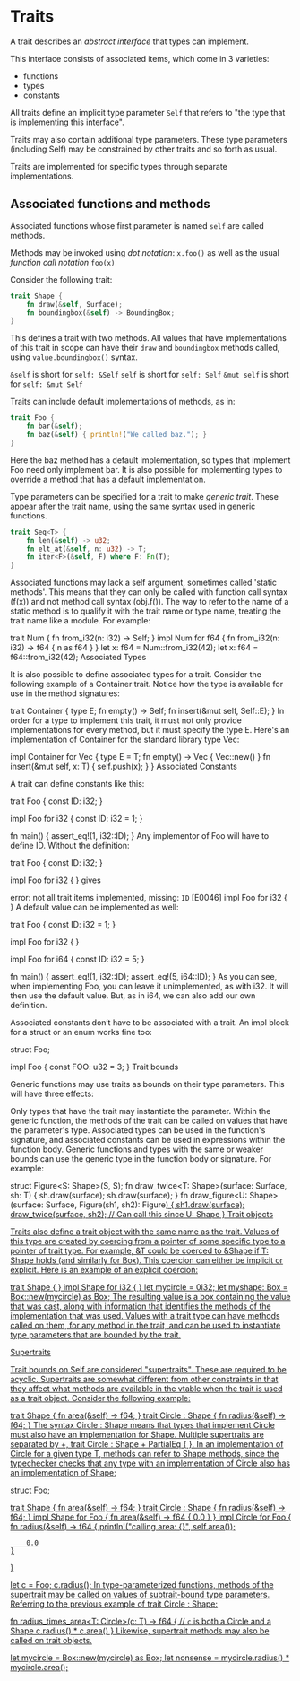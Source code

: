 # Traits

A trait describes an *abstract interface* that types can implement.

This interface consists of associated items, which come in 3 varieties:
- functions
- types
- constants

All traits define an implicit type parameter `Self` that
refers to "the type that is implementing this interface".

Traits may also contain additional type parameters. These type parameters
(including Self) may be constrained by other traits and so forth as usual.

Traits are implemented for specific types through separate implementations.


## Associated functions and methods

Associated functions whose first parameter is named `self` are called methods.

Methods may be invoked using *dot notation*: `x.foo()`
as well as the usual *function call notation* `foo(x)`


Consider the following trait:

```rust
trait Shape {
    fn draw(&self, Surface);
    fn boundingbox(&self) -> BoundingBox;
}
```

This defines a trait with two methods. All values that have implementations of this trait in scope can have their `draw` and `boundingbox` methods called, using `value.boundingbox()` syntax.

`&self`     is short for `self: &Self`
`self`      is short for `self: Self`
`&mut self` is short for `self: &mut Self`


Traits can include default implementations of methods, as in:

```rust
trait Foo {
    fn bar(&self);
    fn baz(&self) { println!("We called baz."); }
}
```

Here the baz method has a default implementation, so types that implement Foo need only implement bar. It is also possible for implementing types to override a method that has a default implementation.


Type parameters can be specified for a trait to make *generic trait*. These appear after the trait name, using the same syntax used in generic functions.

```rust
trait Seq<T> {
    fn len(&self) -> u32;
    fn elt_at(&self, n: u32) -> T;
    fn iter<F>(&self, F) where F: Fn(T);
}
```

Associated functions may lack a self argument, sometimes called 'static methods'. This means that they can only be called with function call syntax (f(x)) and not method call syntax (obj.f()). The way to refer to the name of a static method is to qualify it with the trait name or type name, treating the trait name like a module. For example:


trait Num {
    fn from_i32(n: i32) -> Self;
}
impl Num for f64 {
    fn from_i32(n: i32) -> f64 { n as f64 }
}
let x: f64 = Num::from_i32(42);
let x: f64 = f64::from_i32(42);
Associated Types

It is also possible to define associated types for a trait. Consider the following example of a Container trait. Notice how the type is available for use in the method signatures:


trait Container {
    type E;
    fn empty() -> Self;
    fn insert(&mut self, Self::E);
}
In order for a type to implement this trait, it must not only provide implementations for every method, but it must specify the type E. Here's an implementation of Container for the standard library type Vec:


impl<T> Container for Vec<T> {
    type E = T;
    fn empty() -> Vec<T> { Vec::new() }
    fn insert(&mut self, x: T) { self.push(x); }
}
Associated Constants

A trait can define constants like this:

trait Foo {
    const ID: i32;
}

impl Foo for i32 {
    const ID: i32 = 1;
}

fn main() {
    assert_eq!(1, i32::ID);
}
Any implementor of Foo will have to define ID. Without the definition:


trait Foo {
    const ID: i32;
}

impl Foo for i32 {
}
gives

error: not all trait items implemented, missing: `ID` [E0046]
     impl Foo for i32 {
     }
A default value can be implemented as well:

trait Foo {
    const ID: i32 = 1;
}

impl Foo for i32 {
}

impl Foo for i64 {
    const ID: i32 = 5;
}

fn main() {
    assert_eq!(1, i32::ID);
    assert_eq!(5, i64::ID);
}
As you can see, when implementing Foo, you can leave it unimplemented, as with i32. It will then use the default value. But, as in i64, we can also add our own definition.

Associated constants don’t have to be associated with a trait. An impl block for a struct or an enum works fine too:


struct Foo;

impl Foo {
    const FOO: u32 = 3;
}
Trait bounds

Generic functions may use traits as bounds on their type parameters. This will have three effects:

Only types that have the trait may instantiate the parameter.
Within the generic function, the methods of the trait can be called on values that have the parameter's type. Associated types can be used in the function's signature, and associated constants can be used in expressions within the function body.
Generic functions and types with the same or weaker bounds can use the generic type in the function body or signature.
For example:


struct Figure<S: Shape>(S, S);
fn draw_twice<T: Shape>(surface: Surface, sh: T) {
    sh.draw(surface);
    sh.draw(surface);
}
fn draw_figure<U: Shape>(surface: Surface, Figure(sh1, sh2): Figure<U>) {
    sh1.draw(surface);
    draw_twice(surface, sh2); // Can call this since U: Shape
}
Trait objects

Traits also define a trait object with the same name as the trait. Values of this type are created by coercing from a pointer of some specific type to a pointer of trait type. For example, &T could be coerced to &Shape if T: Shape holds (and similarly for Box<T>). This coercion can either be implicit or explicit. Here is an example of an explicit coercion:


trait Shape { }
impl Shape for i32 { }
let mycircle = 0i32;
let myshape: Box<Shape> = Box::new(mycircle) as Box<Shape>;
The resulting value is a box containing the value that was cast, along with information that identifies the methods of the implementation that was used. Values with a trait type can have methods called on them, for any method in the trait, and can be used to instantiate type parameters that are bounded by the trait.

Supertraits

Trait bounds on Self are considered "supertraits". These are required to be acyclic. Supertraits are somewhat different from other constraints in that they affect what methods are available in the vtable when the trait is used as a trait object. Consider the following example:


trait Shape { fn area(&self) -> f64; }
trait Circle : Shape { fn radius(&self) -> f64; }
The syntax Circle : Shape means that types that implement Circle must also have an implementation for Shape. Multiple supertraits are separated by +, trait Circle : Shape + PartialEq { }. In an implementation of Circle for a given type T, methods can refer to Shape methods, since the typechecker checks that any type with an implementation of Circle also has an implementation of Shape:


struct Foo;

trait Shape { fn area(&self) -> f64; }
trait Circle : Shape { fn radius(&self) -> f64; }
impl Shape for Foo {
    fn area(&self) -> f64 {
        0.0
    }
}
impl Circle for Foo {
    fn radius(&self) -> f64 {
        println!("calling area: {}", self.area());

        0.0
    }
}

let c = Foo;
c.radius();
In type-parameterized functions, methods of the supertrait may be called on values of subtrait-bound type parameters. Referring to the previous example of trait Circle : Shape:


fn radius_times_area<T: Circle>(c: T) -> f64 {
    // `c` is both a Circle and a Shape
    c.radius() * c.area()
}
Likewise, supertrait methods may also be called on trait objects.


let mycircle = Box::new(mycircle) as Box<Circle>;
let nonsense = mycircle.radius() * mycircle.area();
